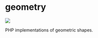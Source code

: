 # geometry
![](https://travis-ci.org/bvisness/geometry.svg?branch=master)

PHP implementations of geometric shapes.
